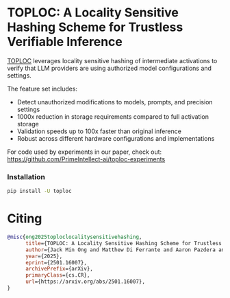 # TOPLOC: A Locality Sensitive Hashing Scheme for Trustless Verifiable Inference

[TOPLOC](https://arxiv.org/abs/2501.16007) leverages locality sensitive hashing of intermediate activations to verify that LLM providers are using authorized model configurations and settings.

The feature set includes:
- Detect unauthorized modifications to models, prompts, and precision settings
- 1000x reduction in storage requirements compared to full activation storage
- Validation speeds up to 100x faster than original inference
- Robust across different hardware configurations and implementations

For code used by experiments in our paper, check out: https://github.com/PrimeIntellect-ai/toploc-experiments

### Installation

```bash
pip install -U toploc
```

# Citing

```bibtex
@misc{ong2025toploclocalitysensitivehashing,
      title={TOPLOC: A Locality Sensitive Hashing Scheme for Trustless Verifiable Inference}, 
      author={Jack Min Ong and Matthew Di Ferrante and Aaron Pazdera and Ryan Garner and Sami Jaghouar and Manveer Basra and Johannes Hagemann},
      year={2025},
      eprint={2501.16007},
      archivePrefix={arXiv},
      primaryClass={cs.CR},
      url={https://arxiv.org/abs/2501.16007}, 
}
```
